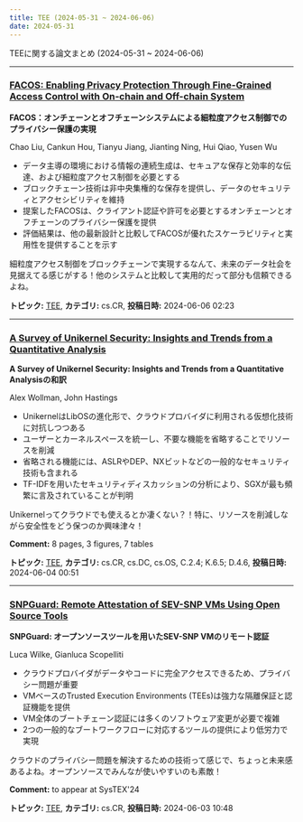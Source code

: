 ```yaml
---
title: TEE (2024-05-31 ~ 2024-06-06)
date: 2024-05-31
---
```


TEEに関する論文まとめ (2024-05-31 ~ 2024-06-06)


- - -

### [FACOS: Enabling Privacy Protection Through Fine-Grained Access Control with On-chain and Off-chain System](http://arxiv.org/abs/2406.03695)

**FACOS：オンチェーンとオフチェーンシステムによる細粒度アクセス制御でのプライバシー保護の実現**

Chao Liu, Cankun Hou, Tianyu Jiang, Jianting Ning, Hui Qiao, Yusen Wu

- データ主導の環境における情報の連続生成は、セキュアな保存と効率的な伝達、および細粒度アクセス制御を必要とする
- ブロックチェーン技術は非中央集権的な保存を提供し、データのセキュリティとアクセシビリティを維持
- 提案したFACOSは、クライアント認証や許可を必要とするオンチェーンとオフチェーンのプライバシー保護を提供
- 評価結果は、他の最新設計と比較してFACOSが優れたスケーラビリティと実用性を提供することを示す

細粒度アクセス制御をブロックチェーンで実現するなんて、未来のデータ社会を見据えてる感じがする！他のシステムと比較して実用的だって部分も信頼できるよね。



**トピック:** [TEE](../../tee), **カテゴリ:** cs.CR, **投稿日時:** 2024-06-06 02:23


- - -

### [A Survey of Unikernel Security: Insights and Trends from a Quantitative Analysis](http://arxiv.org/abs/2406.01872)

**A Survey of Unikernel Security: Insights and Trends from a Quantitative Analysisの和訳**

Alex Wollman, John Hastings

- UnikernelはLibOSの進化形で、クラウドプロバイダに利用される仮想化技術に対抗しつつある
- ユーザーとカーネルスペースを統一し、不要な機能を省略することでリソースを削減
- 省略される機能には、ASLRやDEP、NXビットなどの一般的なセキュリティ技術も含まれる
- TF-IDFを用いたセキュリティディスカッションの分析により、SGXが最も頻繁に言及されていることが判明

Unikernelってクラウドでも使えるとか凄くない？！特に、リソースを削減しながら安全性をどう保つのか興味津々！

**Comment:** 8 pages, 3 figures, 7 tables

**トピック:** [TEE](../../tee), **カテゴリ:** cs.CR, cs.DC, cs.OS, C.2.4; K.6.5; D.4.6, **投稿日時:** 2024-06-04 00:51


- - -

### [SNPGuard: Remote Attestation of SEV-SNP VMs Using Open Source Tools](http://arxiv.org/abs/2406.01186)

**SNPGuard: オープンソースツールを用いたSEV-SNP VMのリモート認証**

Luca Wilke, Gianluca Scopelliti

- クラウドプロバイダがデータやコードに完全アクセスできるため、プライバシー問題が重要
- VMベースのTrusted Execution Environments (TEEs)は強力な隔離保証と認証機能を提供
- VM全体のブートチェーン認証には多くのソフトウェア変更が必要で複雑
- 2つの一般的なブートワークフローに対応するツールの提供により低労力で実現

クラウドのプライバシー問題を解決するための技術って感じで、ちょっと未来感あるよね。オープンソースでみんなが使いやすいのも素敵！

**Comment:** to appear at SysTEX'24

**トピック:** [TEE](../../tee), **カテゴリ:** cs.CR, **投稿日時:** 2024-06-03 10:48

